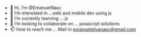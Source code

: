 - 👋 Hi, I’m @EmanuelNasc
- 👀 I’m interested in ...web and mobile dev using js
- 🌱 I’m currently learning ... js
- 💞️ I’m looking to collaborate on ... javascript solutions
- 📫 How to reach me ... Mail to emanuelsilvanasc@gmail.com

<!---
Realsolucoesbr/Realsolucoesbr is a ✨ special ✨ repository because its `README.md` (this file) appears on your GitHub profile.
You can click the Preview link to take a look at your changes.
--->
